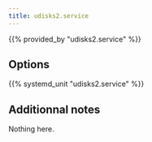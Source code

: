 ```yaml
---
title: udisks2.service
---
```


{{% provided_by "udisks2.service" %}}

## Options

{{% systemd_unit "udisks2.service" %}}

## Additionnal notes

Nothing here.